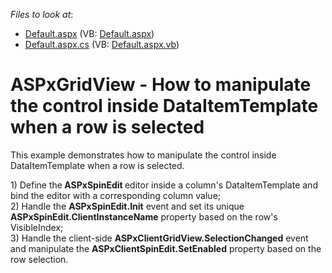 <!-- default file list -->
*Files to look at*:

* [Default.aspx](./CS/WebSite/Default.aspx) (VB: [Default.aspx](./VB/WebSite/Default.aspx))
* [Default.aspx.cs](./CS/WebSite/Default.aspx.cs) (VB: [Default.aspx.vb](./VB/WebSite/Default.aspx.vb))
<!-- default file list end -->
# ASPxGridView - How to manipulate the control inside DataItemTemplate when a row is selected


<p>This example demonstrates how to manipulate the control inside DataItemTemplate when a row is selected.</p><p>1) Define the<strong> ASPxSpinEdit </strong>editor inside a column's DataItemTemplate and bind the editor with a corresponding column value;<br />
2) Handle the <strong>ASPxSpinEdit.Init</strong> event and set its unique <strong>ASPxSpinEdit.ClientInstanceName</strong> property based on the row's VisibleIndex;<br />
3) Handle the client-side <strong>ASPxClientGridView.SelectionChanged</strong> event and manipulate the <strong>ASPxClientSpinEdit.SetEnabled</strong> property based on the row selection.</p>

<br/>


